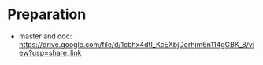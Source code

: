 # Preparation

- master and doc: https://drive.google.com/file/d/1cbhx4dtI_KcEXbjDorhjm6n114gGBK_8/view?usp=share_link
